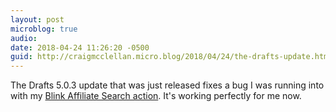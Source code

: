 ```yaml
---
layout: post
microblog: true
audio: 
date: 2018-04-24 11:26:20 -0500
guid: http://craigmcclellan.micro.blog/2018/04/24/the-drafts-update.html
---
```

The Drafts 5.0.3 update that was just released fixes a bug I was running into with my [Blink Affiliate Search action](https://actions.getdrafts.com/a/1Eu). It's working perfectly for me now.
